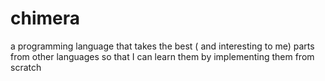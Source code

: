 # chimera
a programming language that takes the best ( and interesting to me) parts from other languages so that I can learn them by implementing them from scratch
